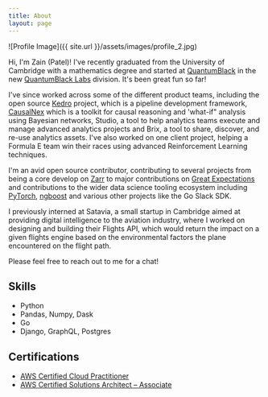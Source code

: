 ```yaml
---
title: About
layout: page
---
```

![Profile Image]({{ site.url }}/assets/images/profile_2.jpg)

Hi, I'm Zain (Patel)! I've recently graduated from the University of Cambridge with a mathematics degree and started at [QuantumBlack](https://quantumblack.com) in the new [QuantumBlack Labs](https://quantumblack.com/labs) division. It's been great fun so far!

I've since worked across some of the different product teams, including the open source [Kedro](https://github.com/quantumblacklabs/kedro) project, which is a pipeline development framework, [CausalNex](https://github.com/quantumblacklabs/causalnex) which is a toolkit for causal reasoning and 'what-if" analysis using Bayesian networks, Studio, a tool to help analytics teams execute and manage advanced analytics projects and Brix, a tool to share, discover, and re-use analytics assets. I've also worked on one client project, helping a Formula E team win their races using advanced Reinforcement Learning techniques.

I'm an avid open source contributor, contributing to several projects from being a core develop on [Zarr](https://github.com/zarr-developers/zarr-python) to major contributions on [Great Expectations](https://github.com/great-expectations/great_expectations) and contributions to the wider data science tooling ecosystem including [PyTorch](https://pytorch.org), [ngboost](https://github.com/stanfordmlgroup/ngboost) and various other projects like the Go Slack SDK.

I previously interned at Satavia, a small startup in Cambridge aimed at providing digital intelligence to the aviation industry, where I worked on designing and building their Flights API, which would return the impact on a given flights engine based on the environmental factors the plane encountered on the flight path.

Please feel free to reach out to me for a chat!

<p></p>

<h2>Skills</h2>

<ul class="skill-list">
	<li>Python</li>
	<li>Pandas, Numpy, Dask</li>
	<li>Go</li>
	<li>Django, GraphQL, Postgres</li>
</ul>

<h2>Certifications</h2>

<ul>
	<li><a href="https://www.youracclaim.com/badges/ac714e2c-51ab-4643-bcfb-ba285e44274a">AWS Certified Cloud Practitioner</a></li>
	<li><a href="https://www.youracclaim.com/badges/1f343190-2e1b-4842-9506-f60df3a84263">AWS Certified Solutions Architect – Associate</a></li>
</ul>
